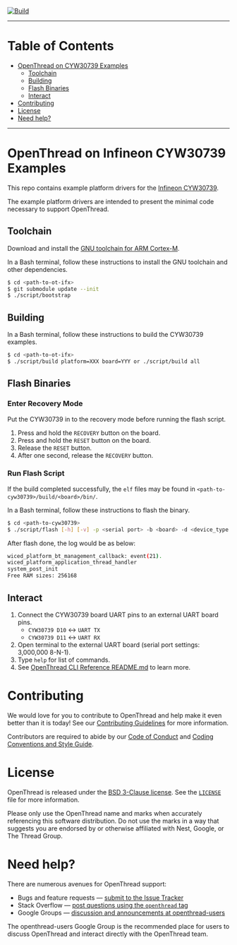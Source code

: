 [![Build][ot-gh-action-build-svg]][ot-gh-action-build]

[ot-gh-action-build]: https://github.com/openthread/ot-ifx/actions?query=workflow%3ABuild+branch%3Amain+event%3Apush
[ot-gh-action-build-svg]: https://github.com/openthread/ot-ifx/workflows/Build/badge.svg?branch=main&event=push

---

# Table of Contents

- [OpenThread on CYW30739 Examples](#openthread-on-cyw30739-examples)
  - [Toolchain](#toolchain)
  - [Building](#building)
  - [Flash Binaries](#flash-binaries)
  - [Interact](#interact)
- [Contributing](#contributing)
- [License](#license)
- [Need help?](#need-help)

---

# OpenThread on Infineon CYW30739 Examples

This repo contains example platform drivers for the [Infineon CYW30739][30739].

[30739]: https://github.com/Infineon/30739A0

The example platform drivers are intended to present the minimal code necessary to support OpenThread.

## Toolchain

Download and install the [GNU toolchain for ARM Cortex-M][gnu-toolchain].

[gnu-toolchain]: https://developer.arm.com/tools-and-software/open-source-software/developer-tools/gnu-toolchain/gnu-rm

In a Bash terminal, follow these instructions to install the GNU toolchain and other dependencies.

```bash
$ cd <path-to-ot-ifx>
$ git submodule update --init
$ ./script/bootstrap
```

## Building

In a Bash terminal, follow these instructions to build the CYW30739 examples.

```bash
$ cd <path-to-ot-ifx>
$ ./script/build platform=XXX board=YYY or ./script/build all
```

## Flash Binaries

### Enter Recovery Mode

Put the CYW30739 in to the recovery mode before running the flash script.

1. Press and hold the `RECOVERY` button on the board.
2. Press and hold the `RESET` button on the board.
3. Release the `RESET` button.
4. After one second, release the `RECOVERY` button.

### Run Flash Script

If the build completed successfully, the `elf` files may be found in `<path-to-cyw30739>/build/<board>/bin/`.

In a Bash terminal, follow these instructions to flash the binary.

```bash
$ cd <path-to-cyw30739>
$ ./script/flash [-h] [-v] -p <serial port> -b <board> -d <device_type: ftd, mtd>
```

After flash done, the log would be as below:

```bash
wiced_platform_bt_management_callback: event(21).
wiced_platform_application_thread_handler
system_post_init
Free RAM sizes: 256168
```

## Interact

1. Connect the CYW30739 board UART pins to an external UART board pins.
   - `CYW30739 D10` :left_right_arrow: `UART TX`
   - `CYW30739 D11` :left_right_arrow: `UART RX`
2. Open terminal to the external UART board (serial port settings: 3,000,000 8-N-1).
3. Type `help` for list of commands.
4. See [OpenThread CLI Reference README.md][cli] to learn more.

[cli]: https://github.com/openthread/openthread/blob/main/src/cli/README.md

# Contributing

We would love for you to contribute to OpenThread and help make it even better than it is today! See our [Contributing Guidelines](https://github.com/openthread/openthread/blob/main/CONTRIBUTING.md) for more information.

Contributors are required to abide by our [Code of Conduct](https://github.com/openthread/openthread/blob/main/CODE_OF_CONDUCT.md) and [Coding Conventions and Style Guide](https://github.com/openthread/openthread/blob/main/STYLE_GUIDE.md).

# License

OpenThread is released under the [BSD 3-Clause license](https://github.com/openthread/ot-ifx/blob/main/LICENSE). See the [`LICENSE`](https://github.com/openthread/ot-ifx/blob/main/LICENSE) file for more information.

Please only use the OpenThread name and marks when accurately referencing this software distribution. Do not use the marks in a way that suggests you are endorsed by or otherwise affiliated with Nest, Google, or The Thread Group.

# Need help?

There are numerous avenues for OpenThread support:

- Bugs and feature requests — [submit to the Issue Tracker](https://github.com/openthread/openthread/issues)
- Stack Overflow — [post questions using the `openthread` tag](http://stackoverflow.com/questions/tagged/openthread)
- Google Groups — [discussion and announcements at openthread-users](https://groups.google.com/forum/#!forum/openthread-users)

The openthread-users Google Group is the recommended place for users to discuss OpenThread and interact directly with the OpenThread team.
